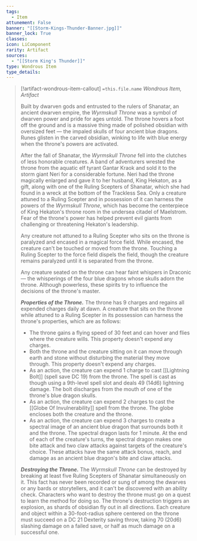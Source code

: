 ```yaml
---
tags:
  - Item
attunement: False
banner: "[[Storm-Kings-Thunder-Banner.jpg]]"
banner_lock: True
classes:
icon: LiComponent
rarity: Artifact
sources:
  - "[[Storm King's Thunder]]"
type: Wondrous Item
type_details: 
---
```

>[!artifact-wondrous-item-callout] `=this.file.name`
>*Wondrous Item, Artifact*
>
>Built by dwarven gods and entrusted to the rulers of Shanatar, an ancient dwarven empire, the *Wyrmskull Throne* was a symbol of dwarven power and pride for ages untold. The throne hovers a foot off the ground and is a massive thing made of polished obsidian with oversized feet — the impaled skulls of four ancient blue dragons. Runes glisten in the carved obsidian, winking to life with blue energy when the throne's powers are activated.
>
>After the fall of Shanatar, the *Wyrmskull Throne* fell into the clutches of less honorable creatures. A band of adventurers wrested the throne from the aquatic elf tyrant Gantar Kraok and sold it to the storm giant Neri for a considerable fortune. Neri had the throne magically enlarged and gave it to her husband, King Hekaton, as a gift, along with one of the Ruling Scepters of Shanatar, which she had found in a wreck at the bottom of the Trackless Sea. Only a creature attuned to a Ruling Scepter and in possession of it can harness the powers of the *Wyrmskull Throne*, which has become the centerpiece of King Hekaton's throne room in the undersea citadel of Maelstrom. Fear of the throne's power has helped prevent evil giants from challenging or threatening Hekaton's leadership.
>
>Any creature not attuned to a Ruling Scepter who sits on the throne is paralyzed and encased in a magical force field. While encased, the creature can't be touched or moved from the throne. Touching a Ruling Scepter to the force field dispels the field, though the creature remains paralyzed until it is separated from the throne.
>
>Any creature seated on the throne can hear faint whispers in Draconic — the whisperings of the four blue dragons whose skulls adorn the throne. Although powerless, these spirits try to influence the decisions of the throne's master.
>
>***Properties of the Throne.*** The throne has 9 charges and regains all expended charges daily at dawn. A creature that sits on the throne while attuned to a Ruling Scepter in its possession can harness the throne's properties, which are as follows:
>
>* The throne gains a flying speed of 30 feet and can hover and flies where the creature wills. This property doesn't expend any charges.
>* Both the throne and the creature sitting on it can move through earth and stone without disturbing the material they move through. This property doesn't expend any charges.
>* As an action, the creature can expend 1 charge to cast [[Lightning Bolt]] (spell save DC 19) from the throne. The spell is cast as though using a 9th-level spell slot and deals 49 (14d6) lightning damage. The bolt discharges from the mouth of one of the throne's blue dragon skulls.
>* As an action, the creature can expend 2 charges to cast the [[Globe Of Invulnerability]] spell from the throne. The globe encloses both the creature and the throne.
>* As an action, the creature can expend 3 charges to create a spectral image of an ancient blue dragon that surrounds both it and the throne. The spectral dragon lasts for 1 minute. At the end of each of the creature's turns, the spectral dragon makes one bite attack and two claw attacks against targets of the creature's choice. These attacks have the same attack bonus, reach, and damage as an ancient blue dragon's bite and claw attacks.
>
>***Destroying the Throne.*** The *Wyrmskull Throne* can be destroyed by breaking at least five Ruling Scepters of Shanatar simultaneously on it. This fact has never been recorded or sung of among the dwarves or any bards or storytellers, and it can't be discovered with an ability check. Characters who want to destroy the throne must go on a quest to learn the method for doing so. The throne's destruction triggers an explosion, as shards of obsidian fly out in all directions. Each creature and object within a 30-foot-radius sphere centered on the throne must succeed on a DC 21 Dexterity saving throw, taking 70 (20d6) slashing damage on a failed save, or half as much damage on a successful one.
>
>
